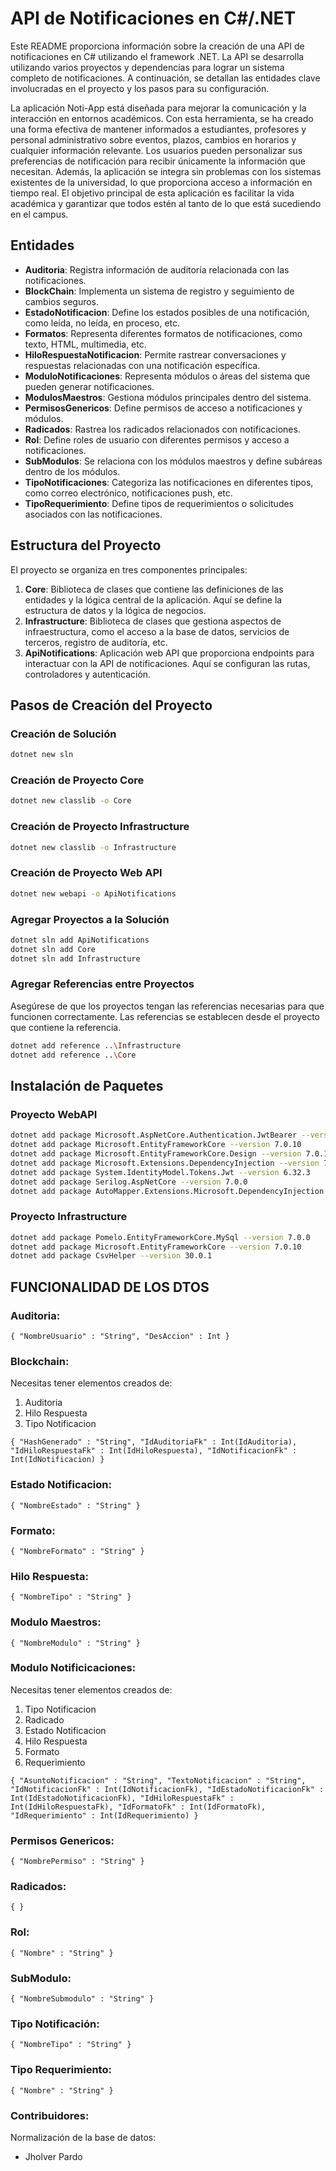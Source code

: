 # API de Notificaciones en C#/.NET

Este README proporciona información sobre la creación de una API de notificaciones en C# utilizando el framework .NET. La API se desarrolla utilizando varios proyectos y dependencias para lograr un sistema completo de notificaciones. A continuación, se detallan las entidades clave involucradas en el proyecto y los pasos para su configuración.

La aplicación Noti-App está diseñada para mejorar la comunicación y la interacción en entornos académicos. Con esta herramienta, se ha creado una forma efectiva de mantener informados a estudiantes, profesores y personal administrativo sobre eventos, plazos, cambios en horarios y cualquier información relevante. Los usuarios pueden personalizar sus preferencias de notificación para recibir únicamente la información que necesitan. Además, la aplicación se integra sin problemas con los sistemas existentes de la universidad, lo que proporciona acceso a información en tiempo real. El objetivo principal de esta aplicación es facilitar la vida académica y garantizar que todos estén al tanto de lo que está sucediendo en el campus.

## Entidades

- **Auditoria**: Registra información de auditoría relacionada con las notificaciones.
- **BlockChain**: Implementa un sistema de registro y seguimiento de cambios seguros.
- **EstadoNotificacion**: Define los estados posibles de una notificación, como leída, no leída, en proceso, etc.
- **Formatos**: Representa diferentes formatos de notificaciones, como texto, HTML, multimedia, etc.
- **HiloRespuestaNotificacion**: Permite rastrear conversaciones y respuestas relacionadas con una notificación específica.
- **ModuloNotificaciones**: Representa módulos o áreas del sistema que pueden generar notificaciones.
- **ModulosMaestros**: Gestiona módulos principales dentro del sistema.
- **PermisosGenericos**: Define permisos de acceso a notificaciones y módulos.
- **Radicados**: Rastrea los radicados relacionados con notificaciones.
- **Rol**: Define roles de usuario con diferentes permisos y acceso a notificaciones.
- **SubModulos**: Se relaciona con los módulos maestros y define subáreas dentro de los módulos.
- **TipoNotificaciones**: Categoriza las notificaciones en diferentes tipos, como correo electrónico, notificaciones push, etc.
- **TipoRequerimiento**: Define tipos de requerimientos o solicitudes asociados con las notificaciones.

## Estructura del Proyecto

El proyecto se organiza en tres componentes principales:

1. **Core**: Biblioteca de clases que contiene las definiciones de las entidades y la lógica central de la aplicación. Aquí se define la estructura de datos y la lógica de negocios.
2. **Infrastructure**: Biblioteca de clases que gestiona aspectos de infraestructura, como el acceso a la base de datos, servicios de terceros, registro de auditoría, etc.
3. **ApiNotifications**: Aplicación web API que proporciona endpoints para interactuar con la API de notificaciones. Aquí se configuran las rutas, controladores y autenticación.

## Pasos de Creación del Proyecto

### Creación de Solución

```bash
dotnet new sln

```

### Creación de Proyecto Core

```bash
dotnet new classlib -o Core

```

### Creación de Proyecto Infrastructure

```bash
dotnet new classlib -o Infrastructure

```

### Creación de Proyecto Web API

```bash
dotnet new webapi -o ApiNotifications

```

### Agregar Proyectos a la Solución

```bash
dotnet sln add ApiNotifications
dotnet sln add Core
dotnet sln add Infrastructure

```

### Agregar Referencias entre Proyectos

Asegúrese de que los proyectos tengan las referencias necesarias para que funcionen correctamente. Las referencias se establecen desde el proyecto que contiene la referencia.

```bash
dotnet add reference ..\Infrastructure
dotnet add reference ..\Core

```

## Instalación de Paquetes

### Proyecto WebAPI

```bash
dotnet add package Microsoft.AspNetCore.Authentication.JwtBearer --version 7.0.10
dotnet add package Microsoft.EntityFrameworkCore --version 7.0.10
dotnet add package Microsoft.EntityFrameworkCore.Design --version 7.0.10
dotnet add package Microsoft.Extensions.DependencyInjection --version 7.0.0
dotnet add package System.IdentityModel.Tokens.Jwt --version 6.32.3
dotnet add package Serilog.AspNetCore --version 7.0.0
dotnet add package AutoMapper.Extensions.Microsoft.DependencyInjection --version 12.0.1

```

### Proyecto Infrastructure

```bash
dotnet add package Pomelo.EntityFrameworkCore.MySql --version 7.0.0
dotnet add package Microsoft.EntityFrameworkCore --version 7.0.10
dotnet add package CsvHelper --version 30.0.1

```
## FUNCIONALIDAD DE LOS DTOS
### Auditoria:
`{
    "NombreUsuario" : "String",
    "DesAccion" : Int
}`

### Blockchain:
Necesitas tener elementos creados de:
1. Auditoria
2. Hilo Respuesta
3. Tipo Notificacion

`{
    "HashGenerado" : "String",
    "IdAuditoriaFk" : Int(IdAuditoria),
    "IdHiloRespuestaFk" : Int(IdHiloRespuesta),
    "IdNotificacionFk" : Int(IdNotificacion)
}`


### Estado Notificacion:
`{
    "NombreEstado" : "String"
}`


### Formato:
`{
    "NombreFormato" : "String"
}`


### Hilo Respuesta:
`{
    "NombreTipo" : "String"
}`


### Modulo Maestros:
`{
    "NombreModulo" : "String"
}`


### Modulo Notificicaciones:
Necesitas tener elementos creados de:
1. Tipo Notificacion
2. Radicado
3. Estado Notificacion
4. Hilo Respuesta
5. Formato
6. Requerimiento

`{
    "AsuntoNotificacion" : "String",
    "TextoNotificacion" : "String",
    "IdNotificacionFk" : Int(IdNotificacionFk),
    "IdEstadoNotificacionFk" : Int(IdEstadoNotificacionFk),
    "IdHiloRespuestaFk" : Int(IdHiloRespuestaFk),
    "IdFormatoFk" : Int(IdFormatoFk),
    "IdRequerimiento" : Int(IdRequerimiento)
}`


### Permisos Genericos:
`{
    "NombrePermiso" : "String"
}`


### Radicados:
`{
}`


### Rol:
`{
    "Nombre" : "String"
}`


### SubModulo:
`{
    "NombreSubmodulo" : "String"
}`


### Tipo Notificación:
`{
    "NombreTipo" : "String"
}`


### Tipo Requerimiento:
`{
    "Nombre" : "String"
}`

### Contribuidores:

Normalización de la base de datos:

* Jholver Pardo